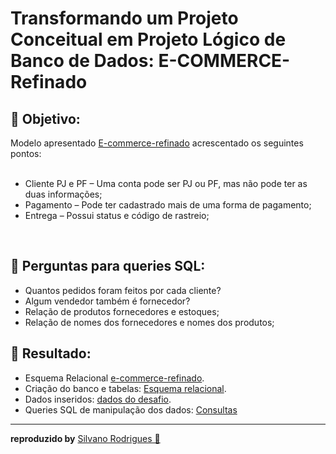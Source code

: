 
#  Transformando um Projeto Conceitual em Projeto Lógico de Banco de Dados: E-COMMERCE-Refinado 


## 📑 Objetivo:

Modelo apresentado [E-commerce-refinado](Esquema_conceitual_e-commerce-refinado.png) acrescentado os seguintes pontos:<br/>
<br/>
* Cliente PJ e PF – Uma conta pode ser PJ ou PF, mas não pode ter as duas informações;
* Pagamento – Pode ter cadastrado mais de uma forma de pagamento;
* Entrega – Possui status e código de rastreio;
<br/>

## 📑 Perguntas para queries SQL:

* Quantos pedidos foram feitos por cada cliente?
* Algum vendedor também é fornecedor?
* Relação de produtos fornecedores e estoques;
* Relação de nomes dos fornecedores e nomes dos produtos;

## 📑 Resultado:

* Esquema Relacional [e-commerce-refinado](Esquema_conceitual_e-commerce-refinado.png).
* Criação do banco e tabelas: [Esquema relacional](Desafio_Esquema_conceitual_para_o_Esquema_Relacional_e-commerce_refinado.sql).
* Dados inseridos: [dados do desafio](Dados_inseridos_no_desafio.sql).
* Queries SQL de manipulação dos dados: [Consultas](Queries_de_manipulação-Dados_inseridos_no_desafio.sql)
<hr/>

**reproduzido by** [Silvano Rodrigues 🖖](https://github.com/Silvanors)

  
